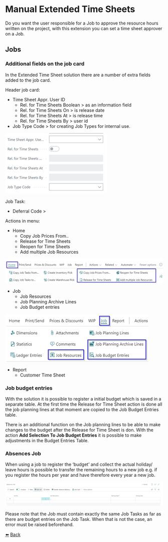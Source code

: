 # Manual Extended Time Sheets
Do you want the user responsible for a Job to approve the resource hours written on the project, with this extension you can set a time sheet approver on a Job. 

## Jobs

### Additional fields on the job card

In the Extended Time Sheet solution there are a number of extra fields added to the job card.

Header job card:
*	Time Sheet Appr. User ID
    *	Rel. for Time Sheets Boolean > as an information field
    *	Rel. for Time Sheets On > is release date
    *	Rel. for Time Sheets At > is release time
    *	Rel. for Time Sheets By > user id 
*	Job Type Code > for creating Job Types for internal use.

![Time Sheet fields Job](../images/jobs/time-sheet-fields-job.png)

Job Task:
*	Deferral Code >

Actions in menu:
*	Home
    *	Copy Job Prices From..
    *	Release for Time Sheets
    *	Reopen for Time Sheets
    *	Add multiple Job Resources

![Time Sheet actions Home](../images/jobs/time-sheet-actions-home.png)

*	Job
    *	Job Resources
    *	Job Planning Archive Lines
    *	Job Budget entries

![Time Sheet actions Job](../images/jobs/time-sheet-actions-job.png)

*	Report
    *	Customer Time Sheet

### Job budget entries
With the solution it is possible to register a initial budget which is saved in a separate table.
At the first time the Release for Time Sheet action is done all the job planning lines at that moment are copied to the Job Budget Entries table.

There is an additional function on the Job planning lines to be able to make changes to the budget after the Release for Time Sheet is don. With the action **Add Selection To Job Budget Entries** it is possible to make adjustments in the Budget Entries Table. 

### Absences Job

When using a job to register the ‘budget’ and collect the actual holiday/ leave hours is possible to transfer the remaining hours to a new job e.g. if you register the hours per year and have therefore every year a new job.

![Absences Job](../images/jobs/absences-job.png)

Please note that the Job must contain exactly the same Job Tasks as far as there are budget entries on the Job Task. When that is not the case, an error must be raised beforehand.

[:arrow_left:](../README.md) [Back](../README.md)